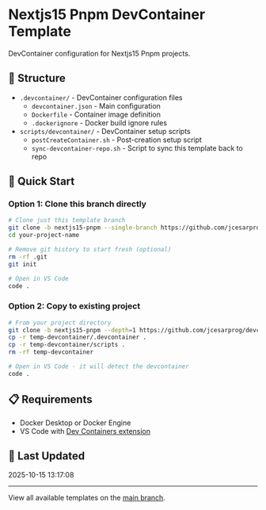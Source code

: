 # Nextjs15 Pnpm DevContainer Template

DevContainer configuration for Nextjs15 Pnpm projects.

## 📁 Structure

- `.devcontainer/` - DevContainer configuration files
  - `devcontainer.json` - Main configuration
  - `Dockerfile` - Container image definition
  - `.dockerignore` - Docker build ignore rules
- `scripts/devcontainer/` - DevContainer setup scripts
  - `postCreateContainer.sh` - Post-creation setup script
  - `sync-devcontainer-repo.sh` - Script to sync this template back to repo

## 🚀 Quick Start

### Option 1: Clone this branch directly
```bash
# Clone just this template branch
git clone -b nextjs15-pnpm --single-branch https://github.com/jcesarprog/devcontainer-templates.git your-project-name
cd your-project-name

# Remove git history to start fresh (optional)
rm -rf .git
git init

# Open in VS Code
code .
```

### Option 2: Copy to existing project
```bash
# From your project directory
git clone -b nextjs15-pnpm --depth=1 https://github.com/jcesarprog/devcontainer-templates.git temp-devcontainer
cp -r temp-devcontainer/.devcontainer .
cp -r temp-devcontainer/scripts .
rm -rf temp-devcontainer

# Open in VS Code - it will detect the devcontainer
code .
```

## 📋 Requirements

- Docker Desktop or Docker Engine
- VS Code with [Dev Containers extension](https://marketplace.visualstudio.com/items?itemName=ms-vscode-remote.remote-containers)

## 📝 Last Updated

2025-10-15 13:17:08

---

View all available templates on the [main branch](../../tree/main).
